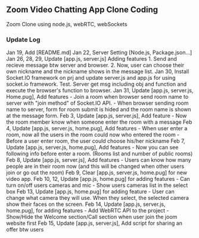 ## Zoom Video Chatting App Clone Coding
Zoom Clone using node.js, webRTC, webSockets

### Update Log
Jan 19, Add [README.md]
Jan 22, Server Setting [Node.js, Package.json...]
Jan 26, 28, 29, Update [app.js, server.js]
                Adding features 1. Send and recieve message btw server and browser.
                                2. Now, user can choose their own nickname and the nickname shows in the message list.
Jan 30, Install Socket.IO framework on prj and update server.js and app.js for using socket.io framework.
                Test. Server get msg including obj and function and execute the browser's function to browser.
Jan 31, Update [app.js, server.js, Home.pug], Add features
                - Join a room when browser send room name to server with "join method" of Socket.IO API.
                - When browser sending room name to server, form for room submit is hided and the room name is shown at the message form.
Feb 3, Update [app.js, server.js], Add feature
                - Now the room member know when someone enter the room with a message
Feb 4, Update [app.js, server.js, home.pug], Add features
                - When user enter a room, now all the users in the room could now who entered the room
                - Before a user enter room, the user could choose his/her nickname
Feb 7, Update [app.js, server.js, home.pug], Add features
                - Now you can see following info before enter a room.
                    (Rooms list and number of public rooms)
Feb 8, Update [app.js, server.js], Add features
                - Users can know how many people are in their room now
                    (and this will be changed when other users join or go out the room)
Feb 9, Clear [app.js, server.js, home.pug] for new video app.
Feb 10, 12, Update [app.js, home.pug] for adding features
                - Can turn on/off users cameras and mic
                - Show users cameras list in the select box
Feb 13, Update [app.js, home.pug] for adding feature
                - User can change what camera they will use. When they select, the selected camera show their faces on the screen.
Feb 14, Update [app.js, server.js, home.pug], for adding features
                - Add WebRTC API to the project
                - Show/Hide the Welcome section/Call section when user join the joom website first
Feb 15, Update [app.js, server.js], Add script for sharing an offer btw users
